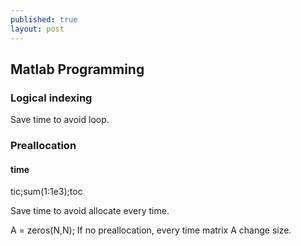 ```yaml
---
published: true
layout: post
---
```

## Matlab Programming

### Logical indexing

Save time to avoid loop.

### Preallocation

#### time 
tic;sum(1:1e3);toc

Save time to avoid allocate every time.

A = zeros(N,N);
If no preallocation, every time matrix A change size. 


